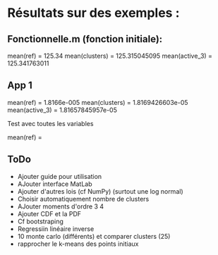 # Résultats sur des exemples :

## Fonctionnelle.m (fonction initiale):

mean(ref) = 125.34
mean(clusters) = 125.315045095
mean(active_3) = 125.341763011

## App 1

mean(ref) = 1.8166e-005
mean(clusters) = 1.8169426603e-05
mean(active_3) = 1.81657845957e-05

Test avec toutes les variables

mean(ref) =


## ToDo

* Ajouter guide pour utilisation
* AJouter interface MatLab
* Ajouter d'autres lois (cf NumPy) (surtout une log normal)
* Choisir automatiquement nombre de clusters
* AJouter moments d'ordre 3 4
* Ajouter CDF et la PDF
* Cf bootstraping
* Regressiin linéaire inverse
* 10 monte carlo (différents) et comparer clusters (25)
* rapprocher le k-means des points initiaux